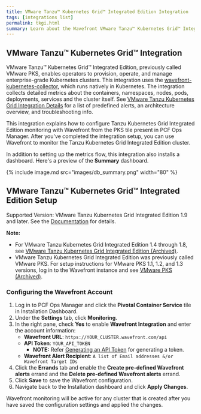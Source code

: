 ```yaml
---
title: VMware Tanzu™ Kubernetes Grid™ Integrated Edition Integration
tags: [integrations list]
permalink: tkgi.html
summary: Learn about the Wavefront VMware Tanzu™ Kubernetes Grid™ Integrated Edition Integration.
---
```

## VMware Tanzu™ Kubernetes Grid™ Integration

VMware Tanzu™ Kubernetes Grid™ Integrated Edition, previously called VMware PKS, enables operators to provision, operate, and manage enterprise-grade Kubernetes clusters. This integration uses the [wavefront-kubernetes-collector](https://github.com/wavefrontHQ/wavefront-kubernetes-collector), which runs natively in Kubernetes. The integration collects detailed metrics about the containers, namespaces, nodes, pods, deployments, services and the cluster itself. See [VMware Tanzu Kubernetes Grid Integration Details](https://docs.wavefront.com/integrations_tkgi.html) for a list of predefined alerts, an architecture overview, and troubleshooting info.

This integration explains how to configure Tanzu Kubernetes Grid Integrated Edition monitoring with Wavefront from the PKS tile present in PCF Ops Manager. After you've completed the integration setup, you can use Wavefront to monitor the Tanzu Kubernetes Grid Integrated Edition cluster.

In addition to setting up the metrics flow, this integration also installs a dashboard. Here's a preview of the **Summary** dashboard.

{% include image.md src="images/db_summary.png" width="80" %}

## VMware Tanzu™ Kubernetes Grid™ Integrated Edition Setup

  Supported Version: VMware Tanzu Kubernetes Grid Integrated Edition 1.9 and later. See the [Documentation](https://docs.vmware.com/en/VMware-Pivotal-Container-Service/index.html) for details.

  **Note:**
  * For VMware Tanzu Kubernetes Grid Integrated Edition 1.4 through 1.8, see [VMware Tanzu Kubernetes Grid Integrated Edition (Archived)](../tkgi-archived/overview).
  * VMware Tanzu Kubernetes Grid Integrated Edition was previously called VMware PKS. For setup instructions for VMware PKS 1.1, 1.2, and 1.3 versions, log in to the Wavefront instance and see [VMware PKS (Archived)](../pks-archived/setup).

### Configuring the Wavefront Account

1. Log in to PCF Ops Manager and click the **Pivotal Container Service** tile in Installation Dashboard.
2. Under the **Settings** tab, click **Monitoring**.
3. In the right pane, check **Yes** to enable **Wavefront Integration** and enter the account information:
   * **Wavefront URL**: `https://YOUR_CLUSTER.wavefront.com/api`
   * **API Token**: `YOUR_API_TOKEN`
     * **NOTE:** Refer [Generating an API Token](https://docs.wavefront.com/wavefront_api.html#generating-an-api-token) for generating a token.
   * **Wavefront Alert Recipient**: `A list of Email addresses &/or Wavefront Target IDs`
4. Click the **Errands** tab and enable the **Create pre-defined Wavefront alerts** errand and the **Delete pre-defined Wavefront alerts** errand.
5. Click **Save** to save the Wavefront configuration.
6. Navigate back to the Installation dashboard and click **Apply Changes**.

Wavefront monitoring will be active for any cluster that is created after you have saved the configuration settings and applied the changes.

